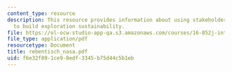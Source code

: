```yaml
---
content_type: resource
description: This resource provides information about using stakeholder value analysis
  to build exploration sustainability.
file: https://ol-ocw-studio-app-qa.s3.amazonaws.com/courses/16-852j-integrating-the-lean-enterprise-fall-2005/f6e32f891ce98edf3345b75d44c5b1eb_rebentisch_nasa.pdf
file_type: application/pdf
resourcetype: Document
title: rebentisch_nasa.pdf
uid: f6e32f89-1ce9-8edf-3345-b75d44c5b1eb
---
```

